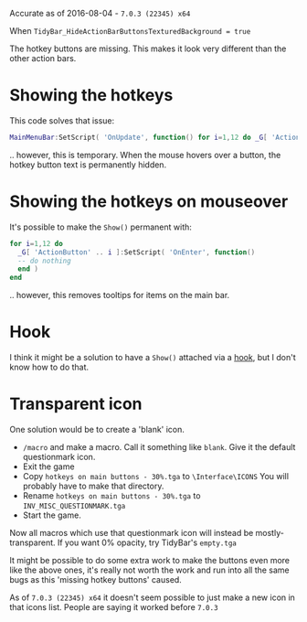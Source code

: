 Accurate as of 2016-08-04 - `7.0.3 (22345) x64`

When `TidyBar_HideActionBarButtonsTexturedBackground = true`

The hotkey buttons are missing.  This makes it look very different than the other action bars.


# Showing the hotkeys

This code solves that issue:

``` lua
MainMenuBar:SetScript( 'OnUpdate', function() for i=1,12 do _G[ 'ActionButton' .. i ]:Show() end end )
```

.. however, this is temporary.  When the mouse hovers over a button, the hotkey button text is permanently hidden.


# Showing the hotkeys on mouseover

It's possible to make the `Show()` permanent with:

``` lua
for i=1,12 do
  _G[ 'ActionButton' .. i ]:SetScript( 'OnEnter', function()
  -- do nothing
  end )
end
```

.. however, this removes tooltips for items on the main bar.


# Hook

I think it might be a solution to have a `Show()` attached via a [hook](http://wow.gamepedia.com/Hooking_functions), but I don't know how to do that.


# Transparent icon

One solution would be to create a 'blank' icon.

- `/macro` and make a macro.  Call it something like `blank`.  Give it the default questionmark icon.
- Exit the game
- Copy `hotkeys on main buttons - 30%.tga` to `\Interface\ICONS`  You will probably have to make that directory.
- Rename `hotkeys on main buttons - 30%.tga` to `INV_MISC_QUESTIONMARK.tga`
- Start the game.

Now all macros which use that questionmark icon will instead be mostly-transparent.  If you want 0% opacity, try TidyBar's `empty.tga`

It might be possible to do some extra work to make the buttons even more like the above ones, it's really not worth the work and run into all the same bugs as this 'missing hotkey buttons' caused.

As of `7.0.3 (22345) x64` it doesn't seem possible to just make a new icon in that icons list.  People are saying it worked before `7.0.3`
